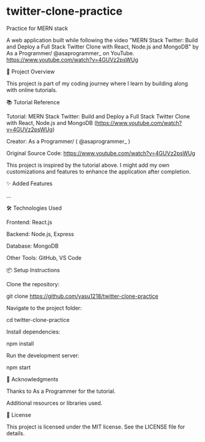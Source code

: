 # twitter-clone-practice

Practice for MERN stack

A web application built while following the video "MERN Stack Twitter: Build and Deploy a Full Stack Twitter Clone with React, Node.js and MongoDB" by As a Programmer/ @asaprogrammer\_ on YouTube.
https://www.youtube.com/watch?v=4GUVz2psWUg

🚀 Project Overview

This project is part of my coding journey where I learn by building along with online tutorials.

📚 Tutorial Reference

Tutorial: MERN Stack Twitter: Build and Deploy a Full Stack Twitter Clone with React, Node.js and MongoDB (https://www.youtube.com/watch?v=4GUVz2psWUg)

Creator: As a Programmer/ ( @asaprogrammer\_ )

Original Source Code: https://www.youtube.com/watch?v=4GUVz2psWUg

This project is inspired by the tutorial above. I might add my own customizations and features to enhance the application after completion.

✨ Added Features

...

🛠️ Technologies Used

Frontend: React.js

Backend: Node.js, Express

Database: MongoDB

Other Tools: GitHub, VS Code

📦 Setup Instructions

Clone the repository:

git clone https://github.com/yasu1218/twitter-clone-practice

Navigate to the project folder:

cd twitter-clone-practice

Install dependencies:

npm install

Run the development server:

npm start

🙏 Acknowledgments

Thanks to As a Programmer for the tutorial.

Additional resources or libraries used.

📄 License

This project is licensed under the MIT license. See the LICENSE file for details.
